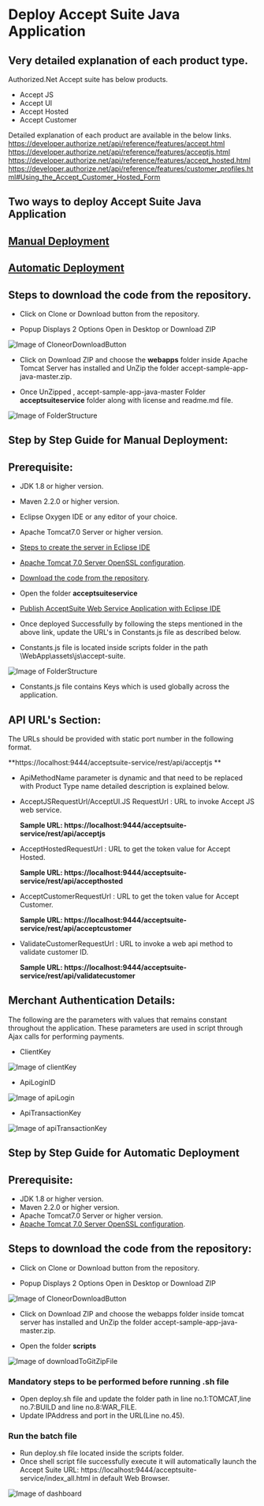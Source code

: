 # Deploy Accept Suite Java Application

## Very detailed explanation of each product type.

Authorized.Net Accept suite has below products.
*	Accept JS
*	Accept UI
*	Accept Hosted
*	Accept Customer

Detailed explanation of each product are available in the below links.
https://developer.authorize.net/api/reference/features/accept.html
https://developer.authorize.net/api/reference/features/acceptjs.html
https://developer.authorize.net/api/reference/features/accept_hosted.html
https://developer.authorize.net/api/reference/features/customer_profiles.html#Using_the_Accept_Customer_Hosted_Form

## Two ways to deploy Accept Suite Java Application

## [Manual Deployment](../master/README.md#step-by-step-guide-for-manual-deployment)
## [Automatic Deployment](../master/README.md#step-by-step-guide-for-automatic-deployment)

## Steps to download the code from the repository.

* Click on Clone or Download button from the repository.

* Popup Displays 2 Options Open in Desktop or Download ZIP

![Image of CloneorDownloadButton](acceptsuiteservice/WebApp/docs/images/CloneorDownloadButton.PNG)

* Click on Download ZIP and choose the **webapps** folder inside Apache Tomcat Server has installed and UnZip the folder accept-sample-app-java-master.zip.

* Once UnZipped , accept-sample-app-java-master Folder **acceptsuiteservice** folder along with license and readme.md file.

![Image of FolderStructure](acceptsuiteservice/WebApp/docs/images/FolderStructure.PNG)

## Step by Step Guide for Manual Deployment:

## Prerequisite:
*	JDK 1.8 or higher version.
*   Maven 2.2.0 or higher version.
*	Eclipse Oxygen IDE or any editor of your choice.
*	Apache Tomcat7.0 Server or higher version.
*  [Steps to create the server in Eclipse IDE](../master/README.md#steps-to-create-the-server-in-eclipse-ide)
*  [Apache Tomcat 7.0 Server OpenSSL configuration](../master/acceptsuiteservice#embed-apache-tomcat-server-openssl-configuration-in-eclipse).
*  [Download the code from the repository](../master/README.md#steps-to-download-the-code-from-the-repository).
*  Open the folder **acceptsuiteservice**
*  [Publish AcceptSuite Web Service Application with Eclipse IDE](../master/README.md#publish-acceptsuite-web-service-application-with-eclipse-ide)
                                                                           
* Once deployed Successfully by following the steps mentioned in the above link, update the URL's in Constants.js file as described below.

* Constants.js file is located inside scripts folder in the path \WebApp\assets\js\accept-suite.

![Image of FolderStructure](acceptsuiteservice/WebApp/docs/images/folderpath.PNG) 

* Constants.js file contains Keys which is used globally across the application. 

## API URL's Section:

The URLs should be provided with static port number in the following format.

**https://localhost:9444/acceptsuite-service/rest/api/acceptjs **

* ApiMethodName parameter is dynamic and that need to be replaced with Product Type name 
detailed description is explained below.

* AcceptJSRequestUrl/AcceptUI.JS RequestUrl : URL to invoke Accept JS web service.

	**Sample URL: https://localhost:9444/acceptsuite-service/rest/api/acceptjs**


* AcceptHostedRequestUrl : URL to get the token value for Accept Hosted.

	**Sample URL: https://localhost:9444/acceptsuite-service/rest/api/accepthosted**


* AcceptCustomerRequestUrl : URL to get the token value for Accept Customer.

	**Sample URL: https://localhost:9444/acceptsuite-service/rest/api/acceptcustomer**


* ValidateCustomerRequestUrl : URL to invoke a web api method to validate customer ID.

	**Sample URL: https://localhost:9444/acceptsuite-service/rest/api/validatecustomer**

## Merchant Authentication Details: 

The following are the parameters with values that remains constant throughout the application. These parameters are used in script through Ajax calls for performing payments.

* ClientKey 

![Image of clientKey](acceptsuiteservice/WebApp/docs/images/clientKey.PNG)

* ApiLoginID

![Image of apiLogin](acceptsuiteservice/WebApp/docs/images/apiLogin.PNG)

* ApiTransactionKey

![Image of apiTransactionKey](acceptsuiteservice/WebApp/docs/images/apiTransactionKey.PNG)
		
## Step by Step Guide for Automatic Deployment

## Prerequisite:
*	JDK 1.8 or higher version.
*   Maven 2.2.0 or higher version.
*	Apache Tomcat7.0 Server or higher version.
*  [Apache Tomcat 7.0 Server OpenSSL configuration](../master/acceptsuiteservice#standalone-apache-tomcat-server-openssl-configuration).

## Steps to download the code from the repository:

* Click on Clone or Download button from the repository.

* Popup Displays 2 Options Open in Desktop or Download ZIP

![Image of CloneorDownloadButton](acceptsuiteservice/WebApp/docs/images/CloneorDownloadButton.PNG)

* Click on Download ZIP and choose the webapps folder inside tomcat server has installed and UnZip the folder accept-sample-app-java-master.zip.

* Open the folder **scripts**

![Image of downloadToGitZipFile](acceptsuiteservice/WebApp/docs/images/downloadToGitZipFile.PNG)

### Mandatory steps to be performed before running .sh file

*  Open deploy.sh file and update the folder path in line no.1:TOMCAT,line no.7:BUILD and line no.8:WAR_FILE.
*  Update IPAddress and port in the URL(Line no.45).

### Run the batch file

*  Run deploy.sh file located inside the scripts folder.
*  Once shell script file successfully execute it will automatically launch the Accept Suite URL: https://localhost:9444/acceptsuite-service/index_all.html in default Web Browser.

![Image of dashboard](acceptsuiteservice/WebApp/docs/images/dashboard.PNG)